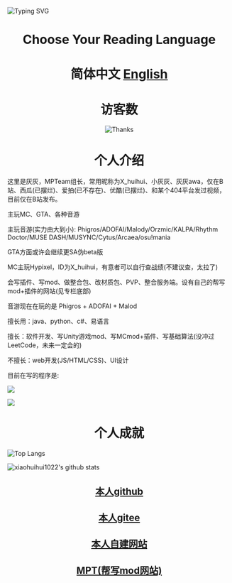![Typing SVG](https://readme-typing-svg.herokuapp.com?color=%23000000&size=35&duration=4000&center=true&vCenter=true&multiline=false&width=500&height=100&lines=我是灰灰(X_huihui);来自河南濮阳的初三生)

<h1 align="center">Choose Your Reading Language</h1>

<h1 align="center">简体中文 <a href=".\README_EN.md">English</a></h1>

<h1 align="center">访客数</h1>

<p style="text-align: center;">
  <img src="https://count.getloli.com/get/@:huihui" alt="Thanks">
</p>

<h1 align="center">个人介绍</h1>


这里是灰灰，MPTeam组长，常用昵称为X_huihui、小灰灰、灰灰awa，仅在B站、西瓜(已摆烂)、爱拍(已不存在)、优酷(已摆烂)、和某个404平台发过视频，目前仅在B站发布。


主玩MC、GTA、各种音游

主玩音游(实力由大到小):  Phigros/ADOFAI/Malody/Orzmic/KALPA/Rhythm Doctor/MUSE DASH/MUSYNC/Cytus/Arcaea/osu!mania

GTA方面或许会继续更SA伪beta版

MC主玩Hypixel，ID为X_huihui，有意者可以自行查战绩(不建议查，太拉了)

会写插件、写mod、做整合包、改材质包、PVP、整合服务端。设有自己的帮写mod+插件的网站(见专栏底部)

音游现在在玩的是 Phigros + ADOFAI + Malod


擅长用：java、python、c#、易语言

擅长：软件开发、写Unity游戏mod、写MCmod+插件、写基础算法(没冲过LeetCode，未来一定会的)

不擅长：web开发(JS/HTML/CSS)、UI设计

目前在写的程序是:

[![](https://github-readme-stats.vercel.app/api/pin/?username=xiaohuihui1022&repo=TheWorstEngine)](https://github.com/xiaohuihui1022/TheWorstEngine)

[![](https://github-readme-stats.vercel.app/api/pin/?username=xiaohuihui1022&repo=log-lang-system)](https://github.com/xiaohuihui1022/log-lang-system)

<h1 align="center">个人成就</h1>

![Top Langs](https://github-readme-stats.vercel.app/api/top-langs/?username=xiaohuihui1022&show_icons=true&count_private=true&title_color=000000&text_color=000000&bg_color=50,ff6b6b,ffb56b,ffff66,66ff66,66ffa3,66ffff,6bb5ff,6b6bff,a66bff,ff66ff)

![xiaohuihui1022's github stats](https://github-readme-stats.vercel.app/api?username=xiaohuihui1022&title_color=000000&text_color=000000&layout=compact&width=100%&bg_color=30,ff6b6b,ffff66,66ff66,66ffa3,66ffff,6bb5ff,6b6bff,a66bff,ff66ff)

<h2 align="center"><a href="https://github.com/xiaohuihui1022">本人github</a></h2>

<h2 align="center"><a href="https://gitee.com/huihui1022">本人gitee</a></h2>

<h2 align="center"><a href="https://xiaohuihui1022.github.io/">本人自建网站</a></h2>

<h2 align="center"><a href="https://www.minept.top/">MPT(帮写mod网站)</a></h2>
